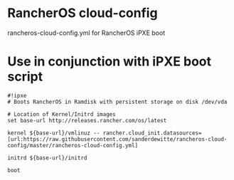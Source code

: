 # RancherOS cloud-config
rancheros-cloud-config.yml for RancherOS iPXE boot

# Use in conjunction with iPXE boot script
```
#!ipxe
# Boots RancherOS in Ramdisk with persistent storage on disk /dev/vda

# Location of Kernel/Initrd images
set base-url http://releases.rancher.com/os/latest

kernel ${base-url}/vmlinuz -- rancher.cloud_init.datasources=[url:https://raw.githubusercontent.com/sanderdewitte/rancheros-cloud-config/master/rancheros-cloud-config.yml]

initrd ${base-url}/initrd

boot
```
